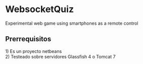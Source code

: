 # WebsocketQuiz
Experimental web game using smartphones as a remote control

<h2>Prerrequisitos</h2>
<p>
1) Es un proyecto netbeans<br/>
2) Testeado sobre servidores Glassfish 4 o Tomcat 7
</p>
